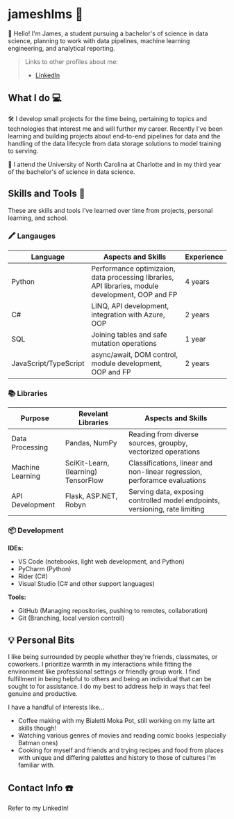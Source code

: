 # jameshlms 👤

👋 Hello!
I'm James, a student pursuing a bachelor's of science in data science, planning to work with data pipelines, machine learning engineering, and analytical reporting.

> Links to other profiles about me: 
> - [LinkedIn](www.linkedin.com/in/jameshlms)

## What I do 💻

🛠️ I develop small projects for the time being, pertaining to topics and technologies that interest me and will further my career. Recently I've been learning and building projects about end-to-end pipelines for data and the handling of the data lifecycle from data storage solutions to model training to serving.

🍎 I attend the University of North Carolina at Charlotte and in my third year of the bachelor's of science in data science.

## Skills and Tools 🧩

These are skills and tools I've learned over time from projects, personal learning, and school.

### 🖍️ Langauges 

| Language | Aspects and Skills | Experience |
|-|-|-|
| Python | Performance optimizaion, data processing libraries, API libraries, module development, OOP and FP | 4 years |
| C# | LINQ, API development, integration with Azure, OOP | 2 years |
| SQL | Joining tables and safe mutation operations | 1 year |
| JavaScript/TypeScript | async/await, DOM control, module development, OOP and FP | 2 years |

### 📚 Libraries

| Purpose | Revelant Libraries | Aspects and Skills |
|-|-|-|
| Data Processing | Pandas, NumPy | Reading from diverse sources, groupby, vectorized operations |
| Machine Learning | SciKit-Learn, (learning) TensorFlow | Classifications, linear and non-linear regression, perforamce evaluations |
| API Development | Flask, ASP.NET, Robyn | Serving data, exposing controlled model endpoints, versioning, rate limiting |

### 📦 Development

__IDEs:__
- VS Code (notebooks, light web development, and Python)
- PyCharm (Python)
- Rider (C#)
- Visual Studio (C# and other support languages)
  
__Tools:__
- GitHub (Managing repositories, pushing to remotes, collaboration)
- Git (Branching, local version controll)

## 💡 Personal Bits

I like being surrounded by people whether they're friends, classmates, or coworkers. I prioritize warmth in my interactions while fitting the environment like professional settings or friendly group work. I find fulfillment in being helpful to others and being an individual that can be sought to for assistance. I do my best to address help in ways that feel genuine and productive.

I have a handful of interests like...
- Coffee making with my Bialetti Moka Pot, still working on my latte art skills though!
- Watching various genres of movies and reading comic books (especially Batman ones)
- Cooking for myself and friends and trying recipes and food from places with unique and differing palettes and history to those of cultures I'm familiar with.

## Contact Info ☎️
Refer to my LinkedIn!

<!--
**jameshlms/jameshlms** is a ✨ _special_ ✨ repository because its `README.md` (this file) appears on your GitHub profile.

Here are some ideas to get you started:

- 🔭 At the moment I am spending time studying but I hope to develop more independent projects.
- 🌱 Currently I am learning about the fundamentals of data science and artificial intelligence.
- 👯 I hope to collaborate with groups who follow similar interests of even software/web app development.
- ⚡ Fun fact: Lived in Germany for 4 years and now living in North Carolina, studying at UNC at Charlotte.
-->
